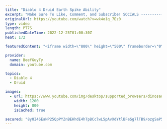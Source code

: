 ```yaml
---
title: "Diablo 4 Druid Earth Spike Ability"
excerpt: "Make Sure To Like, Comment, and Subscribe! SOCIALS ---------------------------------------------- Join Our ..."
originalUrl: https://youtube.com/watch?v=wk4o1q_7Ez0
type: video
length: PT7S
publishedDateTime: 2022-12-25T01:00:30Z
heat: 172

featuredContent: "<iframe width=\"800\" height=\"500\" frameborder=\"0\" src=\"https://www.youtube.com/embed/wk4o1q_7Ez0\" allow=\"accelerometer; autoplay; encrypted-media; gyroscope; picture-in-picture\" allowfullscreen></iframe>"

provider:
  name: BeefGuyTy
  domain: youtube.com

topics:
  - Diablo 4
  - Druid

images:
  - url: https://www.youtube.com/img/desktop/supported_browsers/dinosaur.png
    width: 1200
    height: 800
    isCached: true

secured: "8yOI4SEaNP25QpPYZnBEHhdE4hTpBCclwL5pAvXdYtlBFeSg7lTB9/ozgSaP5gsu3Biw4q6l3dyjGTppr1GnpTt5/AaA+4CUizIt1L2ybnC1qTCkhIFpsIsR1oa8FDgWQn2E1S72nEOyNkJOeIzkTxybWMzueQVCULdG1mKqKR6qV5YSWaIbINurwKX4wwETri2GUEBD7JcePTb630AMs+4eRJ3bForlFd52TnQOdlnExyEuEDj+agp/QxRHywkGpksLFiPrNQyLgFVzu28xoHLf4xRTmdQ2PzV2/OSgQgSw2IZWnJPl49nKXjo2n7qRg1tRRL04l7cFjmCnK2pRDg3NcK5Um5gjuo4QLbZPF4dP5rRRd8R6aTm5mxmTnSsz8pizu92oY9Cm72vr8MEKahe9bZlSYrRDL8Qq/Ivxr6M=;4F/YEV9ONvkJj7JFC3E7Kg=="
---
```


